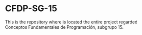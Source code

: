 # CFDP-SG-15
This is the repository where is located the entire project regarded Conceptos Fundamentales de Programación, subgrupo 15.
